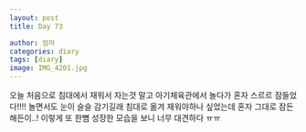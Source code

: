 ```yaml
---
layout: post
title: Day 73

author: 엄마
categories: diary
tags: [diary]
image: IMG_4201.jpg
---
```


오늘 처음으로 침대에서 재워서 자는것 말고
아기체육관에서 놀다가 혼자 스르르 잠들었다!!!! 
놀면서도 눈이 슬슬 감기길래 침대로 옮겨 재워야하나
싶었는데 혼자 그대로 잠든 해든이..! 
이렇게 또 한뼘 성장한 모습을 보니 너무 대견하다 ㅠㅠ

